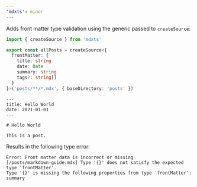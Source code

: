 ```yaml
---
'mdxts': minor
---
```


Adds front matter type validation using the generic passed to `createSource`:

```ts
import { createSource } from 'mdxts'

export const allPosts = createSource<{
  frontMatter: {
    title: string
    date: Date
    summary: string
    tags?: string[]
  }
}>('posts/**/*.mdx', { baseDirectory: 'posts' })
```

```posts/markdown-guide.mdx
---
title: Hello World
date: 2021-01-01
---

# Hello World

This is a post.
```

Results in the following type error:

```
Error: Front matter data is incorrect or missing
[/posts/markdown-guide.mdx] Type '{}' does not satisfy the expected type 'frontMatter'.
Type '{}' is missing the following properties from type 'frontMatter': summary
```

